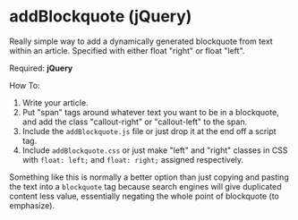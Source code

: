 addBlockquote (jQuery)
=============

Really simple way to add a dynamically generated blockquote from text within an article. Specified with either float "right" or float "left".

Required: <strong>jQuery</strong>

How To:

<ol>
<li>Write your article.</li>
<li>Put "span" tags around whatever text you want to be in a blockquote, and add the class "callout-right" or "callout-left" to the span.</li>
<li>Include the <code>addBlockquote.js</code> file or just drop it at the end off a script tag.</li>
<li>Include <code>addBlockquote.css</code> or just make "left" and "right" classes in CSS with <code>float: left;</code> and <code>float: right;</code> assigned respectively.</li>
</ol>

Something like this is normally a better option than just copying and pasting the text into a <code>blockquote</code> tag because search engines will give duplicated content less value, essentially negating the whole point of blockquote (to emphasize).
